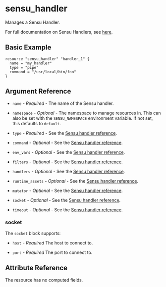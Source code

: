 # sensu_handler

Manages a Sensu Handler.

For full documentation on Sensu Handlers, see [here](https://docs.sensu.io/sensu-go/latest/reference/handlers).

## Basic Example

```hcl
resource "sensu_handler" "handler_1" {
  name = "my_handler"
  type = "pipe"
  command = "/usr/local/bin/foo"
}
```

## Argument Reference

* `name` - *Required* - The name of the Sensu handler.

* `namespace` - *Optional* - The namespace to manage resources in. This can
  also be set with the `SENSU_NAMESPACE` environment variable. If not set,
  this defaults to `default`.

* `type` - *Required* - See the [Sensu handler reference](https://docs.sensu.io/sensu-go/latest/reference/handlers/#handler-attributes).

* `command` - *Optional* - See the [Sensu handler reference](https://docs.sensu.io/sensu-go/latest/reference/handlers/#handler-attributes).

* `env_vars` - *Optional* - See the [Sensu handler reference](https://docs.sensu.io/sensu-go/latest/reference/handlers/#handler-attributes).

* `filters` - *Optional* - See the [Sensu handler reference](https://docs.sensu.io/sensu-go/latest/reference/handlers/#handler-attributes).

* `handlers` - *Optional* - See the [Sensu handler reference](https://docs.sensu.io/sensu-go/latest/reference/handlers/#handler-attributes).

* `runtime_assets` - *Optional* - See the [Sensu handler reference](https://docs.sensu.io/sensu-go/latest/reference/handlers/#handler-attributes).

* `mutator` - *Optional* - See the [Sensu handler reference](https://docs.sensu.io/sensu-go/latest/reference/handlers/#handler-attributes).

* `socket` - *Optional* - See the [Sensu handler reference](https://docs.sensu.io/sensu-go/latest/reference/handlers/#handler-attributes).

* `timeout` - *Optional* - See the [Sensu handler reference](https://docs.sensu.io/sensu-go/latest/reference/handlers/#handler-attributes).

### socket

The `socket` block supports:

* `host` - *Required* The host to connect to.

* `port` - *Required* The port to connect to.

## Attribute Reference

The resource has no computed fields.
